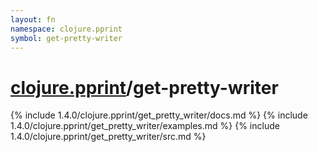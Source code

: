 ```yaml
---
layout: fn
namespace: clojure.pprint
symbol: get-pretty-writer
---
```


# [clojure.pprint](../)/get-pretty-writer

{% include 1.4.0/clojure.pprint/get_pretty_writer/docs.md %}
{% include 1.4.0/clojure.pprint/get_pretty_writer/examples.md %}
{% include 1.4.0/clojure.pprint/get_pretty_writer/src.md %}

